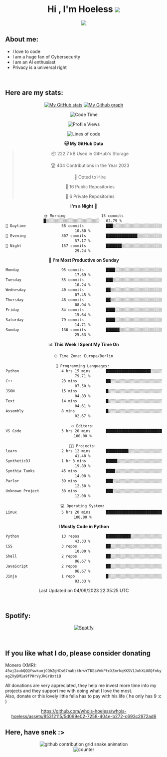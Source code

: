 <h1 align="center">Hi , I'm Hoeless <img src="https://media.giphy.com/media/hvRJCLFzcasrR4ia7z/giphy.gif" width="35"></h1>
<p align="center">
  <a href="https://github.com/whois-hoeless"><img src="https://readme-typing-svg.demolab.com?font=Roboto+Mono&weight=300&size=28&duration=4000&pause=100&color=C109F7&center=true&vCenter=true&width=580&height=127&lines=I'm+a+programmer;I'm+an+AI+enthusiast;I'm+a+big+fan+of+Neural+Networks;I'm+interested+in+Computer+Science;I+love+Cybersecurity;By+the+way+I+use+Arch+%F0%9F%92%80"></a>
</p>

## About me:

- I love to code
- I am a huge fan of Cybersecurity
- I am an AI enthusiast
- Privacy is a universal right

<br>

## Here are my stats:

<div align="center">
    
 [![My GitHub stats](https://github-readme-stats.vercel.app/api?username=whois-hoeless&count_private=true&show_icons=true&theme=radical)](https://github.com/whois-hoeless)
 [![My Github graph](http://github-profile-summary-cards.vercel.app/api/cards/profile-details?username=whois-hoeless&theme=radical)](https://github.com/whois-hoeless)

<!--START_SECTION:waka-->
![Code Time](http://img.shields.io/badge/Code%20Time-125%20hrs%2011%20mins-blue)

![Profile Views](http://img.shields.io/badge/Profile%20Views-2-blue)

![Lines of code](https://img.shields.io/badge/From%20Hello%20World%20I%27ve%20Written-37.0%20thousand%20lines%20of%20code-blue)

**🐱 My GitHub Data** 

> 📦 222.7 kB Used in GitHub's Storage 
 > 
> 🏆 404 Contributions in the Year 2023
 > 
> 💼 Opted to Hire
 > 
> 📜 16 Public Repositories 
 > 
> 🔑 6 Private Repositories 
 > 
**I'm a Night 🦉** 

```text
🌞 Morning                15 commits          █░░░░░░░░░░░░░░░░░░░░░░░░   02.79 % 
🌆 Daytime                58 commits          ███░░░░░░░░░░░░░░░░░░░░░░   10.80 % 
🌃 Evening                307 commits         ██████████████░░░░░░░░░░░   57.17 % 
🌙 Night                  157 commits         ███████░░░░░░░░░░░░░░░░░░   29.24 % 
```
📅 **I'm Most Productive on Sunday** 

```text
Monday                   95 commits          ████░░░░░░░░░░░░░░░░░░░░░   17.69 % 
Tuesday                  55 commits          ███░░░░░░░░░░░░░░░░░░░░░░   10.24 % 
Wednesday                40 commits          ██░░░░░░░░░░░░░░░░░░░░░░░   07.45 % 
Thursday                 48 commits          ██░░░░░░░░░░░░░░░░░░░░░░░   08.94 % 
Friday                   84 commits          ████░░░░░░░░░░░░░░░░░░░░░   15.64 % 
Saturday                 79 commits          ████░░░░░░░░░░░░░░░░░░░░░   14.71 % 
Sunday                   136 commits         ██████░░░░░░░░░░░░░░░░░░░   25.33 % 
```


📊 **This Week I Spent My Time On** 

```text
🕑︎ Time Zone: Europe/Berlin

💬 Programming Languages: 
Python                   4 hrs 15 mins       ████████████████████░░░░░   79.71 % 
C++                      23 mins             ██░░░░░░░░░░░░░░░░░░░░░░░   07.50 % 
JSON                     15 mins             █░░░░░░░░░░░░░░░░░░░░░░░░   04.83 % 
Text                     14 mins             █░░░░░░░░░░░░░░░░░░░░░░░░   04.61 % 
Assembly                 8 mins              █░░░░░░░░░░░░░░░░░░░░░░░░   02.67 % 

🔥 Editors: 
VS Code                  5 hrs 20 mins       █████████████████████████   100.00 % 

🐱‍💻 Projects: 
learn                    2 hrs 12 mins       ██████████░░░░░░░░░░░░░░░   41.48 % 
SyntheticDJ              1 hr 3 mins         █████░░░░░░░░░░░░░░░░░░░░   19.89 % 
Synthia Tanks            45 mins             ████░░░░░░░░░░░░░░░░░░░░░   14.08 % 
Parlor                   39 mins             ███░░░░░░░░░░░░░░░░░░░░░░   12.38 % 
Unknown Project          38 mins             ███░░░░░░░░░░░░░░░░░░░░░░   12.08 % 

💻 Operating System: 
Linux                    5 hrs 20 mins       █████████████████████████   100.00 % 
```

**I Mostly Code in Python** 

```text
Python                   13 repos            ███████████░░░░░░░░░░░░░░   43.33 % 
CSS                      3 repos             ██░░░░░░░░░░░░░░░░░░░░░░░   10.00 % 
Shell                    2 repos             ██░░░░░░░░░░░░░░░░░░░░░░░   06.67 % 
JavaScript               2 repos             ██░░░░░░░░░░░░░░░░░░░░░░░   06.67 % 
Jinja                    1 repo              █░░░░░░░░░░░░░░░░░░░░░░░░   03.33 % 
```




 Last Updated on 04/09/2023 22:35:25 UTC
<!--END_SECTION:waka-->
</div>
<br>

## Spotify:

<div align="center">

[![Spotify](https://whois-hoeless.vercel.app/api/spotify?background_color=0d1117&border_color=090d13)](https://open.spotify.com/user/heanchenhorst)
</div>

<br>

## If you like what I do, please consider donating

Monero (XMR): ```45wj2aubQQQfswkuojCQhZgHCs67nabskhrwYTDEaVmkPtcXZmrkqKKSV1JuhXLU8QfnkyagZXyBM1a9fPHrVyJkGrBxtiB```

All donations are very appreciated, they help me invest more time into my projects and they support me with doing what I love the most.  
Also, donate or this lovely little fella has to pay with his life (  he only has 9 :c  )

<div align="center">


https://github.com/whois-hoeless/whois-hoeless/assets/85312115/5d099e02-7258-404e-b272-c693c2972ad6


</div>

## Here, have snek :>
<div align="center">
<picture>
  <source media="(prefers-color-scheme: dark)" srcset="https://raw.githubusercontent.com/whois-hoeless/whois-hoeless/output/github-contribution-grid-snake-dark.svg">
  <source media="(prefers-color-scheme: light)" srcset="https://raw.githubusercontent.com/whois-hoeless/whois-hoeless/output/github-contribution-grid-snake.svg">
  <img alt="github contribution grid snake animation" src="https://raw.githubusercontent.com/whois-hoeless/whois-hoeless/output/github-contribution-grid-snake.svg">
</div>

<div align="center">
  <img src="https://moe-counter.glitch.me/get/@hoeless_count?theme=rule34" alt="counter" />
</div>
